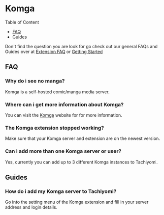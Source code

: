 # Komga

Table of Content
- [FAQ](#FAQ)
- [Guides](#Guides)

Don't find the question you are look for go check out our general FAQs and Guides over at [Extension FAQ](https://tachiyomi.org/help/faq/#extensions) or [Getting Started](https://tachiyomi.org/help/guides/getting-started/#installation)

## FAQ

### Why do i see no manga?
Komga is a self-hosted comic/manga media server.

### Where can i get more information about Komga?
You can visit the [Komga](https://komga.org/) website for for more information.

### The Komga extension stopped working?
Make sure that your Komga server and extension are on the newest version.

### Can i add more than one Komga server or user?
Yes, currently you can add up to 3 different Komga instances to Tachiyomi.

## Guides

### How do i add my Komga server to Tachiyomi?
Go into the setting menu of the Komga extension and fill in your server address and login details.
